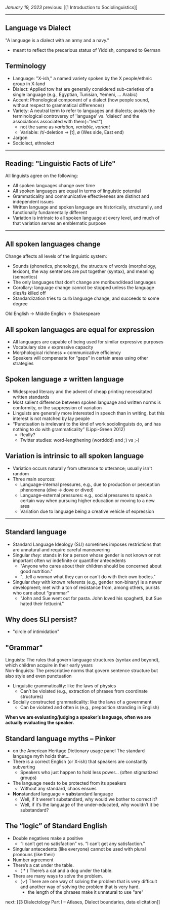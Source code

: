 *January 19, 2023*
previous: [[1 Introduction to Sociolinguistics]]

---

## Language vs Dialect
"A language is a dialect with an army and a navy."
- meant to reflect the precarious status of Yiddish, compared to German

## Terminology
- Language: "X-ish," a named variety spoken by the X people/ethnic group in X-land
- Dialect: Applied tow hat are generally considered sub-carieties of a single language (e.g., Egyptian, Tunisian, Yemeni, … Arabic)
- Accent: Phonological component of a dialect (how people sound, without respect to grammatical differences)
- Variety: A neutral term to refer to languages and dialects; avoids the terminological controversy of 'language' vs. 'dialect' and the associations associated with them(~"lect")
	- not the same as *variation, variable, variant*
	- Variable: /t/-deletion -> [t], ø (Wes side, East end)
- Jargon
- Sociolect, ethnolect

---

## Reading: "Linguistic Facts of Life"
All linguists agree on the following:
- All spoken languages change over time
- All spoken languages are equal in terms of linguistic potential
- Grammaticality and communicative effectiveness are distinct and independent issues
- Written language and spoken language are historically, structurally, and functionally fundamentally different
- Variation is intrinsic to all spoken language at every level, and much of that variation serves an emblematic purpose

---

## All spoken languages change
Change affects all levels of the linguistic system:
- Sounds (phonetics, phonology), the structure of words (morphology, lexicon), the way sentences are put together (syntax), and meaning (semantics)
- The only languages that don’t change are moribund/dead languages
- Corollary: language change cannot be stopped unless the language dies/is killed off
- Standardization tries to curb language change, and succeeds to some degree

Old English -> Middle English -> Shakespeare

## All spoken languages are equal for expression
- All languages are capable of being used for similar expressive purposes
- Vocabulary size ≠ expressive capacity
- Morphological richness ≠ communicative efficiency
- Speakers will compensate for “gaps” in certain areas using other strategies

## Spoken language ≠ written language  
- Widespread literacy and the advent of cheap printing necessitated written standards
- Most salient difference between spoken language and written norms is conformity, or the suppression of variation
- Linguists are generally more interested in speech than in writing, but this interest is not matched by lay people
- “Punctuation is irrelevant to the kind of work sociolinguists do, and has nothing to do with grammaticality” (Lippi-Green 2012)
	- Really?
	- Twitter studies: word-lengthening (wordddd) and ;) vs ;-)

## Variation is intrinsic to all spoken language
- Variation occurs naturally from utterance to utterance; usually isn't random
- Three main sources:
	- Language-internal pressures, e.g., due to production or perception phenomena (dive -> dove or dived)
	- Language-external pressures: e.g., social pressures to speak a certain way when pursuing higher education or moving to a new area
	- Variation due to language being a creative vehicle of expression

---

## Standard language
- Standard Language Ideology (SLI) sometimes imposes restrictions that are unnatural and require careful maneuvering
- Singular *they*: stands in for a person whose gender is not known or not important often w/ indefinite or quantifier antecedents
	- "Anyone who cares about their children should be concerned about good nutrition."
	- "…tell a woman what they can or can't do with their own bodies."
- Singular *they* with known referents (e.g., gender non-binary) is a newer development; met with a ton of resistance from, among others, purists who care about “grammar”
	- "John and Sue went out for pasta. John loved his spaghetti, but Sue hated their fettucini."
## Why does SLI persist?
- "circle of intimidation"

## "Grammar"
Linguists: The rules that govern language structures (syntax and beyond), which children acquire in their early years  
Non-linguists: The prescriptive norms that govern sentence structure but also style and even punctuation  

- Linguistic grammaticality: like the laws of physics
	- Can’t be violated (e.g., extraction of phrases from coordinate structures)
- Socially constructed grammaticality: like the laws of a government
	- Can be violated and often is (e.g., preposition stranding in English)  

**When we are evaluating/judging a speaker’s language, often we are actually evaluating the speaker.**

## Standard language myths – Pinker
- on the American Heritage Dictionary usage panel
The standard language myth holds that…
- There is a correct English (or X-ish) that speakers are constantly subverting
	- Speakers who just happen to hold less power... (often stigmatized groups)
- The language needs to be protected from its speakers
	- Without any standard, chaos ensues
- **Non**standard language = **sub**standard language
	- Well, if it weren’t substandard, why would we bother to correct it?
	- Well, if it’s the language of the under-educated, why wouldn’t it be substandard?

## The “logic” of Standard English  
- Double negatives make a positive
	- “I can’t get no satisfaction” vs. “I can’t get any satisfaction.”  
- Singular antecedents (like everyone) cannot be used with plural pronouns (like their)
- Number agreement
- There’s a cat under the table.
	- ( * ) There’s a cat and a dog under the table.
- There are many ways to solve the problem.
	- (✓) There are one way of solving the problem that is very difficult and another way of solving the problem that is very hard.
		- the length of the phrases make it unnatural to use "are"




next: [[3 Dialectology Part I – Atlases, Dialect boundaries, data elicitation]]